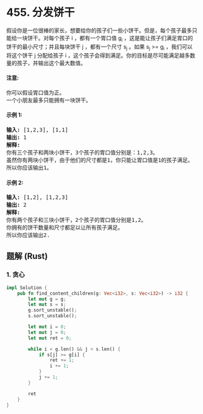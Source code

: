 # 455. 分发饼干
假设你是一位很棒的家长，想要给你的孩子们一些小饼干。但是，每个孩子最多只能给一块饼干。对每个孩子 i ，都有一个胃口值 g<sub>i</sub> ，这是能让孩子们满足胃口的饼干的最小尺寸；并且每块饼干 j ，都有一个尺寸 s<sub>j</sub> 。如果 s<sub>j</sub> >= g<sub>i</sub> ，我们可以将这个饼干 j 分配给孩子 i ，这个孩子会得到满足。你的目标是尽可能满足越多数量的孩子，并输出这个最大数值。

#### 注意:
你可以假设胃口值为正。<br>
一个小朋友最多只能拥有一块饼干。

#### 示例 1:
<pre>
<strong>输入:</strong> [1,2,3], [1,1]
<strong>输出:</strong> 1
<strong>解释:</strong>
你有三个孩子和两块小饼干，3个孩子的胃口值分别是：1,2,3。
虽然你有两块小饼干，由于他们的尺寸都是1，你只能让胃口值是1的孩子满足。
所以你应该输出1。
</pre>

#### 示例 2:
<pre>
<strong>输入:</strong> [1,2], [1,2,3]
<strong>输出:</strong> 2
<strong>解释:</strong>
你有两个孩子和三块小饼干，2个孩子的胃口值分别是1,2。
你拥有的饼干数量和尺寸都足以让所有孩子满足。
所以你应该输出2.
</pre>

## 题解 (Rust)

### 1. 贪心
```Rust
impl Solution {
    pub fn find_content_children(g: Vec<i32>, s: Vec<i32>) -> i32 {
        let mut g = g;
        let mut s = s;
        g.sort_unstable();
        s.sort_unstable();

        let mut i = 0;
        let mut j = 0;
        let mut ret = 0;

        while i < g.len() && j < s.len() {
            if s[j] >= g[i] {
                ret += 1;
                i += 1;
            }
            j += 1;
        }

        ret
    }
}
```
